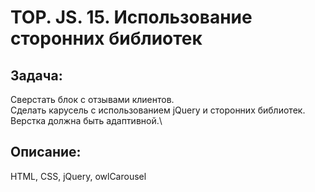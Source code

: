 # TOP. JS. 15. Использование сторонних библиотек
## Задача:
Сверстать блок с отзывами клиентов.\
Сделать карусель с использованием jQuery и сторонних библиотек.\
Верстка должна быть адаптивной.\

## Описание:
HTML, CSS, jQuery, owlCarousel

